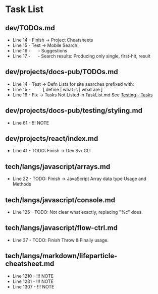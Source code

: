 # Task List

## dev/TODOs.md
+ Line 14 - <!-- TODO -->Finish -> Project Cheatsheets
+ Line 15 - <!-- TODO -->Test -> Mobile Search:
+ Line 16 - <!-- TODO -->&nbsp;&nbsp;&nbsp;&nbsp;  - Suggestions
+ Line 17 - <!-- TODO -->&nbsp;&nbsp;&nbsp;&nbsp;  - Search results: Producing only single, first-hit, result

## dev/projects/docs-pub/TODOs.md
+ Line 14 - <!-- TODO -->Test -> Defn Lists for site searches prefixed with:
+ Line 15 - <!-- TODO -->&nbsp;&nbsp;&nbsp;&nbsp;&nbsp;&nbsp;&nbsp;&nbsp; [ define | what is | what are ]
+ Line 16 - <!-- TODO -->Fix -> Tasks Not Listed in TaskList.md See [Testing - Tasks](testing/tasks.md)

## dev/projects/docs-pub/testing/styling.md
+ Line 61 - !!! NOTE

## dev/projects/react/index.md
+ Line 41 - TODO: Finish -> Dev Svr CLI

## tech/langs/javascript/arrays.md
+ Line 22 - TODO: Finish -> JavaScript Array data type Usage and Methods

## tech/langs/javascript/console.md
+ Line 125 - TODO: Not clear what exactly, replacing "%c" does.

## tech/langs/javascript/flow-ctrl.md
+ Line 37 - TODO: Finish Throw & Finally usage.

## tech/langs/markdown/lifeparticle-cheatsheet.md
+ Line 1210 - !!! NOTE
+ Line 1231 - !!! NOTE
+ Line 1307 - !!! NOTE

